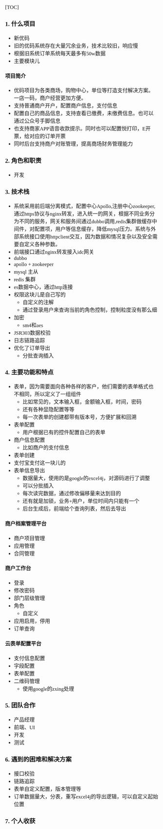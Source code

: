 <span style="font-family:Simsun,serif; font-size:17px;">

[TOC]

### 1. 什么项目

- 新优码
- 旧的优码系统存在大量冗余业务，技术比较旧，响应慢
- 根据旧系统订单系统每天最多有50w数据
- 主要模块儿

#### 项目简介

- 优码项目为各类商场，购物中心，单位等打造支付解决方案。一店一码，商户经营更加方便。
- 支持普通商户开户，配置商户信息，支付信息
- 配置自己的商品信息，支持查看已缴费，未缴费信息。也可以通过公众号手脚信息
- 也支持商家APP语音收款提示。同时也可以配置悦打印，E开票，给对应的订单开票
- 同时后台支持商户对账管理，提高商场财务管理能力

### 2. 角色和职责

- 开发

### 3. 技术栈

- 系统采用前后端分离模式，配置中心Apollo,注册中心zookeeper,通过https协议与nginx转发，进入统一的网关，根据不同业务分为不同的服务，网关和服务间通过dubbo调用,redis集群做缓存中间件，对配置项，用户等信息缓存，降低mysql压力。系统与外部系统接口使用httpclient交互，因为数据和情况复杂以及安全需要自定义各种参数。
- 前端接口通过nginx转发接入idc网关
- dubbo
- apollo + zookeeper
- mysql 主从
- redis 集群
- es数据中心，通过http连接
- 权限这块儿是自己写的
    - 自定义的注解
    - 通过登录用户来查询当前的角色控制，控制粒度没有那么细
- 加密
    - sm4和aes
- JSR303数据校验
- 日志链路追踪
- 优化了订单导出
    - 分批查询插入

### 4. 主要功能和特点

- 表单，因为需要面向各种各样的客户，他们需要的表单格式也不相同，所以定义了一组组件
    - 比如常见的，文本输入框，金额输入框，时间，密码
    - 还有各种显隐配置等等
    - 每一次表单的创建都带有版本号，方便扩展和回溯
- 表单配置
    - 用户根据已有的控件配置自己的表单
- 商户信息配置
    - 比如商户的支付信息
- 表单创建
- 支付宝支付这一块儿的
- 表单信息导出
    - 数据量大，使用的是google的excel4j，对源码进行了调整
    - 可以分批插入
    - 每次读完数据，通过修改偏移量来达到目的
    - 还有就是加锁，业务+用户，单位时间内只能有一个
    - 后台生成后，前端给个查询列表，然后去导出

#### 商户档案管理平台

- 商户项目管理
- 应用管理
- 合同管理

#### 商户工作台

- 登录
- 修改密码
- 部门层级管理
- 角色
    - 自定义
- 应用启用，停用
- 订单查询

#### 云表单配置平台

- 支付信息配置
- 字段配置
- 表单配置
- 二维码管理
    - 使用google的zxing处理

### 5. 团队合作

- 产品经理
- 前端、UI
- 开发
- 测试

### 6. 遇到的困难和解决方案

- 接口校验
- 链路追踪
- 表单自定义配置，版本管理等
- 订单数据量大，分表，重写excel4j的导出逻辑，可以自定义起始位置

### 7. 个人收获

</span>